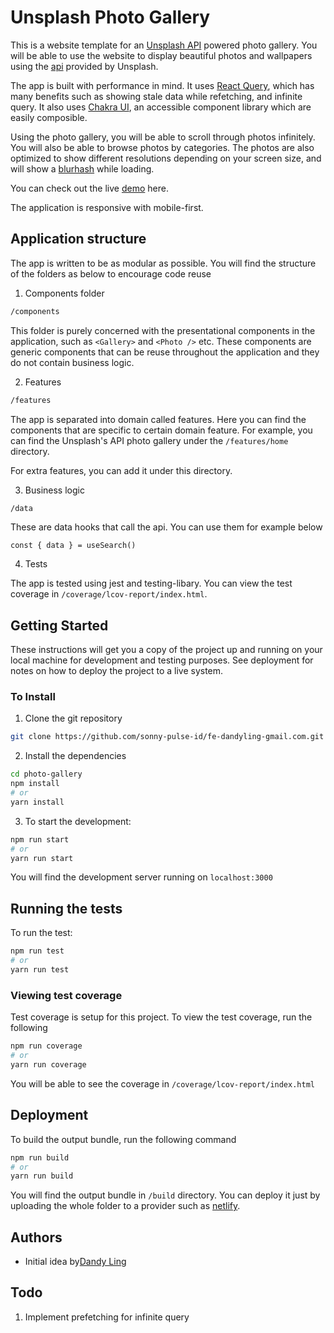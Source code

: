 # Unsplash Photo Gallery

This is a website template for an [Unsplash API](https://unsplash.com/documentation) powered photo gallery. You will be able to use the website to display beautiful photos and wallpapers using the [api](https://unsplash.com/documentation) provided by Unsplash.

The app is built with performance in mind. It uses [React Query](https://react-query.tanstack.com/), which has many benefits such as showing stale data while refetching, and infinite query. It also uses [Chakra UI](https://chakra-ui.com/), an accessible component library which are easily composible.

Using the photo gallery, you will be able to scroll through photos infinitely. You will also be able to browse photos by categories. The photos are also optimized to show different resolutions depending on your screen size, and will show a [blurhash](https://blurha.sh/) while loading.

You can check out the live [demo](https://unsplash-photo-gallery.netlify.app/) here.

The application is responsive with mobile-first.

## Application structure

The app is written to be as modular as possible. You will find the structure of the folders as below to encourage code reuse

1. Components folder

```bash
/components
```

This folder is purely concerned with the presentational components in the application, such as `<Gallery>` and `<Photo />` etc. These components are generic components that can be reuse throughout the application and they do not contain business logic.

2. Features

```bash
/features
```

The app is separated into domain called features. Here you can find the components that are specific to certain domain feature. For example, you can find the Unsplash's API photo gallery under the `/features/home` directory.

For extra features, you can add it under this directory.

3. Business logic

```bash
/data
```

These are data hooks that call the api. You can use them for example below

`const { data } = useSearch()`

4. Tests

The app is tested using jest and testing-libary. You can view the test coverage in `/coverage/lcov-report/index.html`.

## Getting Started

These instructions will get you a copy of the project up and running on your local machine for development and testing purposes. See deployment for notes on how to deploy the project to a live system.

### To Install

1. Clone the git repository

```bash
git clone https://github.com/sonny-pulse-id/fe-dandyling-gmail.com.git photo-gallery
```

2. Install the dependencies

```bash
cd photo-gallery
npm install
# or
yarn install
```

3. To start the development:

```bash
npm run start
# or
yarn run start
```

You will find the development server running on `localhost:3000`

## Running the tests

To run the test:

```bash
npm run test
# or
yarn run test
```

### Viewing test coverage

Test coverage is setup for this project. To view the test coverage, run the following

```bash
npm run coverage
# or
yarn run coverage
```

You will be able to see the coverage in `/coverage/lcov-report/index.html`

## Deployment

To build the output bundle, run the following command

```bash
npm run build
# or
yarn run build
```

You will find the output bundle in `/build` directory. You can deploy it just by uploading the whole folder to a provider such as [netlify](https://www.netlify.com/).

## Authors

- Initial idea by[Dandy Ling](https://github.com/dandyling/)

## Todo

1. Implement prefetching for infinite query
